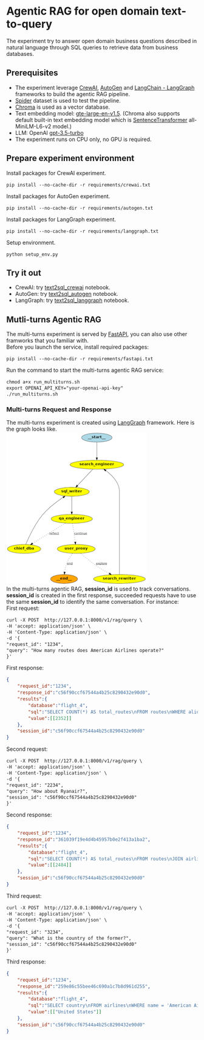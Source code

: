# Agentic RAG for open domain text-to-query
The experiment try to answer open domain business questions described in natural language through SQL queries to retrieve data from business databases.

## Prerequisites
- The experiment leverage [CrewAI](https://www.crewai.com/), [AutoGen](https://microsoft.github.io/autogen/) and [LangChain - LangGraph](https://www.langchain.com/langgraph) frameworks to build the agentic RAG pipeline.
- [Spider](https://yale-lily.github.io/spider) dataset is used to test the pipeline.
- [Chroma](https://www.trychroma.com/) is used as a vector database.
- Text embedding model: [gte-large-en-v1.5](https://huggingface.co/Alibaba-NLP/gte-large-en-v1.5). (Chroma also supports default built-in text embedding model which is [SentenceTransformer](https://www.sbert.net/) all-MiniLM-L6-v2 model.)
- LLM: OpenAI [gpt-3.5-turbo](https://platform.openai.com/docs/models/gpt-3-5-turbo)
- The experiment runs on CPU only, no GPU is required.

## Prepare experiment environment
Install packages for CrewAI experiment.
```
pip install --no-cache-dir -r requirements/crewai.txt
```

Install packages for AutoGen experiment.
```
pip install --no-cache-dir -r requirements/autogen.txt
```

Install packages for LangGraph experiment.
```
pip install --no-cache-dir -r requirements/langgraph.txt
```

Setup environment.
```
python setup_env.py
```

## Try it out
* CrewAI: try [text2sql_crewai](https://github.com/yhyu/agentic-text2sql/blob/main/text2sql_crewai.ipynb) notebook.
* AutoGen: try [text2sql_autogen](https://github.com/yhyu/agentic-text2sql/blob/main/text2sql_autogen.ipynb) notebook.
* LangGraph: try [text2sql_langgraph](https://github.com/yhyu/agentic-text2sql/blob/main/text2sql_langgraph.ipynb) notebook.

## Mutli-turns Agentic RAG
The multi-turns experiment is served by [FastAPI](https://fastapi.tiangolo.com/), you can also use other framworks that you familiar with.  
Before you launch the service, install required packages:
```
pip install --no-cache-dir -r requirements/fastapi.txt
```

Run the command to start the multi-turns agentic RAG service:
```
chmod a+x run_multiturns.sh
export OPENAI_API_KEY="your-openai-api-key"
./run_multiturns.sh
```

### Multi-turns Request and Response
The multi-turns experiment is created using [LangGraph](https://www.langchain.com/langgraph) framework. Here is the graph looks like.  
![Multi-turns Agentic RAG](https://github.com/yhyu/agentic-text2sql/blob/main/graph.png)  
In the multi-turns agentic RAG, __session_id__ is used to track conversations. __session_id__ is created in the first response, succeeded requests have to use the same __session_id__ to identify the same conversation. For instance:  
First request:
```
curl -X POST  http://127.0.0.1:8000/v1/rag/query \
-H 'accept: application/json' \
-H 'Content-Type: application/json' \
-d '{
"request_id": "1234",
"query": "How many routes does American Airlines operate?"
}'
```
First response:
```json
{
    "request_id":"1234",
    "response_id":"c56f90ccf67544a4b25c8290432e90d0",
    "results":{
        "database":"flight_4",
        "sql":"SELECT COUNT(*) AS total_routes\nFROM routes\nWHERE alid = (SELECT alid FROM airlines WHERE name = 'American Airlines');",
        "value":[[2352]]
    },
    "session_id":"c56f90ccf67544a4b25c8290432e90d0"
}
```
Second request:
```
curl -X POST  http://127.0.0.1:8000/v1/rag/query \
-H 'accept: application/json' \
-H 'Content-Type: application/json' \
-d '{
"request_id": "2234",
"query": "How about Ryanair?",
"session_id": "c56f90ccf67544a4b25c8290432e90d0"
}'
```
Second response:
```json
{
    "request_id":"1234",
    "response_id":"361039f19e4d4b45957b0e2f413a1ba2",
    "results":{
        "database":"flight_4",
        "sql":"SELECT COUNT(*) AS total_routes\nFROM routes\nJOIN airlines ON routes.alid = airlines.alid\nWHERE airlines.name = 'Ryanair';",
        "value":[[2484]]
    },
    "session_id":"c56f90ccf67544a4b25c8290432e90d0"
}
```
Third request:
```
curl -X POST  http://127.0.0.1:8000/v1/rag/query \
-H 'accept: application/json' \
-H 'Content-Type: application/json' \
-d '{
"request_id": "3234",
"query": "What is the country of the former?",
"session_id": "c56f90ccf67544a4b25c8290432e90d0"
}'
```
Third response:
```json
{
    "request_id":"1234",
    "response_id":"259e86c55bee46c690a1c7b8d961d255",
    "results":{
        "database":"flight_4",
        "sql":"SELECT country\nFROM airlines\nWHERE name = 'American Airlines';",
        "value":[["United States"]]
    },
    "session_id":"c56f90ccf67544a4b25c8290432e90d0"
}
```